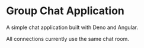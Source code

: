 # Group Chat Application
A simple chat application built with Deno and Angular.

All connections currently use the same chat room.
